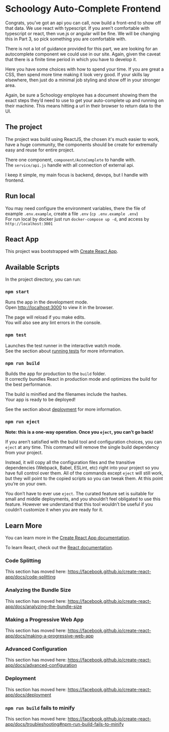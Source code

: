 # Schoology Auto-Complete Frontend
Congrats, you’ve got an api you can call, now build a front-end to show off that data. We use react with typescript. If you aren’t comfortable with typescript or react, then vue.js or angular will be fine. We will be changing this in Part 3, so pick something you are comfortable with. 

 

There is not a lot of guidance provided for this part, we are looking for an autocomplete component we could use in our site. Again, given the caveat that there is a finite time period in which you have to develop it.

Here you have some choices with how to spend your time. If you are great a CSS, then spend more time making it look very good. If your skills lay elsewhere, then just do a minimal job styling and show off in your stronger area.

 

Again, be sure a Schoology employee has a document showing them the exact steps they’d need to use to get your auto-complete up and running on their machine. This means hitting a url in their browser to return data to the UI.

## The project
The project was build using ReactJS, the chosen it's much easier to work, have a huge community, the components should be create for extremally easy and reuse for entire project.  

There one component, `component/AutoComplete` to handle with.       
The `service/api.js` handle with all connection of external api.    

I keep it simple, my main focus is backend, devops, but I handle with frontend.

## Run local
You may need configure the environment variables, there the file of example `.env.example`, create a file `.env` (`cp .env.example .env`)       
For run local by docker just run `docker-compose up -d`, and access by `http://localhost:3001`


## React App
This project was bootstrapped with [Create React App](https://github.com/facebook/create-react-app).

## Available Scripts

In the project directory, you can run:

### `npm start`

Runs the app in the development mode.<br>
Open [http://localhost:3000](http://localhost:3000) to view it in the browser.

The page will reload if you make edits.<br>
You will also see any lint errors in the console.

### `npm test`

Launches the test runner in the interactive watch mode.<br>
See the section about [running tests](https://facebook.github.io/create-react-app/docs/running-tests) for more information.

### `npm run build`

Builds the app for production to the `build` folder.<br>
It correctly bundles React in production mode and optimizes the build for the best performance.

The build is minified and the filenames include the hashes.<br>
Your app is ready to be deployed!

See the section about [deployment](https://facebook.github.io/create-react-app/docs/deployment) for more information.

### `npm run eject`

**Note: this is a one-way operation. Once you `eject`, you can’t go back!**

If you aren’t satisfied with the build tool and configuration choices, you can `eject` at any time. This command will remove the single build dependency from your project.

Instead, it will copy all the configuration files and the transitive dependencies (Webpack, Babel, ESLint, etc) right into your project so you have full control over them. All of the commands except `eject` will still work, but they will point to the copied scripts so you can tweak them. At this point you’re on your own.

You don’t have to ever use `eject`. The curated feature set is suitable for small and middle deployments, and you shouldn’t feel obligated to use this feature. However we understand that this tool wouldn’t be useful if you couldn’t customize it when you are ready for it.

## Learn More

You can learn more in the [Create React App documentation](https://facebook.github.io/create-react-app/docs/getting-started).

To learn React, check out the [React documentation](https://reactjs.org/).

### Code Splitting

This section has moved here: https://facebook.github.io/create-react-app/docs/code-splitting

### Analyzing the Bundle Size

This section has moved here: https://facebook.github.io/create-react-app/docs/analyzing-the-bundle-size

### Making a Progressive Web App

This section has moved here: https://facebook.github.io/create-react-app/docs/making-a-progressive-web-app

### Advanced Configuration

This section has moved here: https://facebook.github.io/create-react-app/docs/advanced-configuration

### Deployment

This section has moved here: https://facebook.github.io/create-react-app/docs/deployment

### `npm run build` fails to minify

This section has moved here: https://facebook.github.io/create-react-app/docs/troubleshooting#npm-run-build-fails-to-minify
